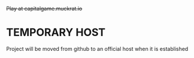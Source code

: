 ~~Play at capitalgame.muckrat.io~~
# TEMPORARY HOST
Project will be moved from github to an official host when it is established 
